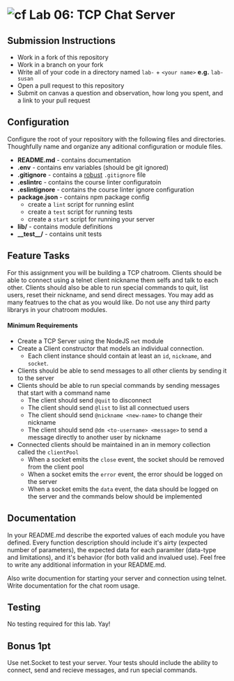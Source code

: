 ![cf](https://i.imgur.com/7v5ASc8.png) Lab 06: TCP Chat Server
======

## Submission Instructions
* Work in a fork of this repository
* Work in a branch on your fork
* Write all of your code in a directory named `lab-` + `<your name>` **e.g.** `lab-susan`
* Open a pull request to this repository
* Submit on canvas a question and observation, how long you spent, and a link to your pull request

## Configuration
Configure the root of your repository with the following files and directories. Thoughfully name and organize any aditional configuration or module files.
* **README.md** - contains documentation
* **.env** - contains env variables (should be git ignored)
* **.gitignore** - contains a [robust](http://gitignore.io) `.gitignore` file
* **.eslintrc** - contains the course linter configuratoin
* **.eslintignore** - contains the course linter ignore configuration
* **package.json** - contains npm package config
  * create a `lint` script for running eslint
  * create a `test` script for running tests
  * create a `start` script for running your server
* **lib/** - contains module definitions
* **\_\_test\_\_/** - contains unit tests

## Feature Tasks
For this assignment you will be building a TCP chatroom. Clients should be able to connect using a telnet client nickname them selfs and talk to each other. Clients should also be able to run special commands to quit, list users, reset their nickname, and send direct messages. You may add as many featrues to the chat as you would like. Do not use any third party librarys in your chatroom modules.

#### Minimum Requirements
* Create a TCP Server using the NodeJS `net` module
* Create a Client constructor that models an individual connection.
  * Each client instance should contain at least an `id`, `nickname`, and `socket`.
* Clients should be able to send messages to all other clients by sending it to the server
* Clients should be able to run special commands by sending messages that start with a command name
  * The client should send `@quit` to disconnect
  * The client should send `@list` to list all connectued users
  * The client should send `@nickname <new-name>` to change their nickname
  * The client should send `@dm <to-username> <message>` to  send a message directly to another user by nickname
* Connected clients should be maintained in an in memory collection called the `clientPool`
  * When a socket emits the `close` event, the socket should be removed from the client pool
  * When a socket emits the `error` event, the error should be logged on the server
  * When a socket emits the `data` event, the data should be logged on the server and the commands below should be implemented

##  Documentation
In your README.md describe the exported values of each module you have defined. Every function description should include it's airty (expected number of parameters), the expected data for each paramiter (data-type and limitations), and it's behavior (for both valid and invalued use). Feel free to write any additional information in your README.md.

Also write documention for starting your server and connection using telnet. Write documentation for the chat room usage.

## Testing
No testing required for this lab. Yay!

## Bonus 1pt
Use net.Socket to test your server. Your tests should include the ability to connect, send and recieve messages, and run special commands.
